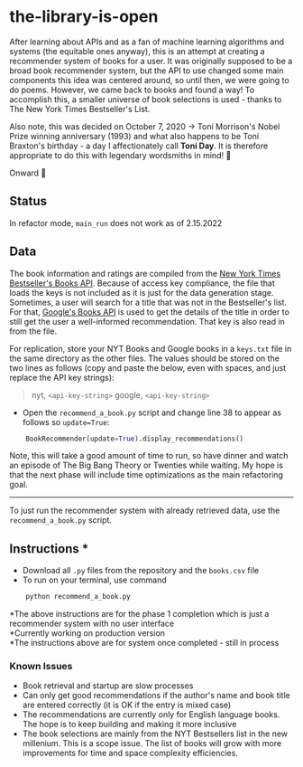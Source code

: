 # the-library-is-open

After learning about APIs and as a fan of machine learning algorithms and systems (the equitable ones anyway), this is an attempt at creating a recommender system of books for a user. It was originally supposed to be a broad book recommender system, but the API to use changed some main components this idea was centered around, so until then, we were going to do poems. However, we came back to books and found a way! To accomplish this, a smaller universe of book selections is used - thanks to The New York Times Bestseller's List.

Also note, this was decided on October 7, 2020 -> Toni Morrison's Nobel Prize winning anniversary (1993) and what also happens to be Toni Braxton's birthday - a day I affectionately call **Toni Day**. It is therefore appropriate to do this with legendary wordsmiths in mind! :blue_heart:

Onward :muscle:

## Status

In refactor mode, `main_run` does not work as of 2.15.2022

## Data

The book information and ratings are compiled from the [New York Times Bestseller's Books API](https://developer.nytimes.com/docs/books-product/1/overview). Because of access key compliance, the file that loads the keys is not included as it is just for the data generation stage. Sometimes, a user will search for a title that was not in the Bestseller's list. For that, [Google's Books API](https://developers.google.com/books) is used to get the details of the title in order to still get the user a well-informed recommendation. That key is also read in from the file.

For replication, store your NYT Books and Google books in a `keys.txt` file in the same directory as the other files. The values should be stored on the two lines as follows (copy and paste the below, even with spaces, and just replace the API key strings):
> nyt, `<api-key-string>`
> google, `<api-key-string>`

- Open the `recommend_a_book.py` script and change line 38 to appear as follows so `update=True`:

```python
    BookRecommender(update=True).display_recommendations()
```

Note, this will take a good amount of time to run, so have dinner and watch an episode of The Big Bang Theory or Twenties while waiting. My hope is that the next phase will include time optimizations as the main refactoring goal.

---

To just run the recommender system with already retrieved data, use the `recommend_a_book.py` script.

## Instructions *

- Download all `.py` files from the repository and the `books.csv` file
- To run on your terminal, use command

```cmd
    python recommend_a_book.py
```

*The above instructions are for the phase 1 completion which is just a recommender system with no user interface  
*Currently working on production version  
*The instructions above are for system once completed - still in process

### Known Issues

- Book retrieval and startup are slow processes
- Can only get good recommendations if the author's name and book title are entered correctly (it is OK if the entry is mixed case)
- The recommendations are currently only for English language books. The hope is to keep building and making it more inclusive
- The book selections are mainly from the NYT Bestsellers list in the new millenium. This is a scope issue. The list of books will grow with more improvements for time and space complexity efficiencies.
